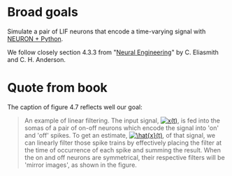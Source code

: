 # Broad goals
Simulate a pair of LIF neurons that encode a time-varying signal with [NEURON + Python](https://neuron.yale.edu/neuron/static/docs/neuronpython/firststeps.html).

We follow closely section 4.3.3 from "[Neural Engineering](https://mitpress.mit.edu/books/neural-engineering)"
by C. Eliasmith and C. H. Anderson.

# Quote from book
The caption of figure 4.7 reflects well our goal:
> An example of linear filtering. The input signal, 
> <a href="https://www.codecogs.com/eqnedit.php?latex=x(t)" target="_blank"><img src="https://latex.codecogs.com/gif.latex?x(t)" title="x(t)" /></a>,
> is fed into the somas of a pair of on-off neurons which encode the signal into 'on' and 'off' spikes. To get an estimate, 
> <a href="https://www.codecogs.com/eqnedit.php?latex=\hat{x}(t)" target="_blank"><img src="https://latex.codecogs.com/gif.latex?\hat{x}(t)" title="\hat{x}(t)" /></a>, of that signal, we can linearly filter those spike trains by effectively placing the filter at the time of occurrence of each spike and summing the result. When the on and off neurons are symmetrical, their respective filters will be 'mirror images', as shown in the figure. 
